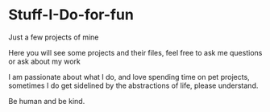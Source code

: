 # Stuff-I-Do-for-fun

Just a few projects of mine

Here you will see some projects and their files, feel free to ask me questions or ask about my work

I am passionate about what I do, and love spending time on pet projects, sometimes I do get sidelined by the abstractions of life, please understand.

Be human and be kind.
